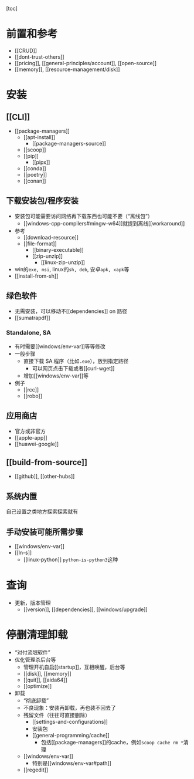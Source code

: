 [toc]
# 前置和参考
- [[CRUD]]
- [[dont-trust-others]]
- [[pricing]], [[general-principles/account]], [[open-source]]
- [[memory]], [[resource-management/disk]]
# 安装
## [[CLI]]
- [[package-managers]]
  - [[apt-install]]
    - [[package-managers-source]]
  - [[scoop]]
  - [[pip]]
    - [[pipx]]
  - [[conda]]
  - [[poetry]]
  - [[conan]]
## 下载安装包/程序安装
- 安装包可能需要访问网络再下载东西也可能不要（“离线包”）
  - [[windows-cpp-compilers#mingw-w64]]就提到离线[[workaround]]
- 参考
  - [[download-resource]]
  - [[file-format]]
    - [[binary-executable]]
    - [[zip-unzip]]
      - [[linux-zip-unzip]]
- win的`exe, msi`, linux的`sh, deb`, 安卓`apk, xapk`等
- [[install-from-sh]]
## 绿色软件
- 无需安装，可以移动不[[dependencies]] on 路径
- [[sumatrapdf]]
### Standalone, SA
- 有时需要[[windows/env-var]]等等修改
- 一般步骤
  - 直接下载 SA 程序（比如`.exe`），放到指定路径
    - 可以网页点击下载或者[[curl-wget]]
  - 增加[[windows/env-var]]等
- 例子
  - [[rcc]]
  - [[robo]]
## 应用商店
- 官方或非官方
- [[apple-app]]
- [[huawei-google]]
## [[build-from-source]]
- [[github]], [[other-hubs]]
## 系统内置
自己设置之类地方探索探索就有
## 手动安装可能所需步骤
- [[windows/env-var]]
- [[ln-s]]
  - [[linux-python]] `python-is-python3`这种
# 查询
- 更新，版本管理
  - [[version]], [[dependencies]], [[windows/upgrade]]
# 停删清理卸载
- “对付流氓软件”
- 优化管理杀后台等
  - 管理开机自启[[startup]]，互相唤醒，后台等
  - [[disk]], [[memory]]
  - [[quit]], [[aida64]]
  - [[optimize]]
- 卸载
  - “彻底卸载”
  - 不良现象：安装再卸载，再也装不回去了
  - 残留文件（往往可直接删除）
    - [[settings-and-configurations]]
    - 安装包
    - [[general-programming/cache]]
      - 包括[[package-managers]]的cache，例如`scoop cache rm *`清理
  - [[windows/env-var]]
    - 特别是[[windows/env-var#path]]
  - [[regedit]]